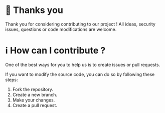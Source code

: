 # 🫶 Thanks you

Thank you for considering contributing to our project ! All ideas, security issues, questions or code modifications are welcome.

# ℹ️ How can I contribute ?

One of the best ways for you to help us is to create issues or pull requests.

If you want to modify the source code, you can do so by following these steps:

1. Fork the repository.
2. Create a new branch.
3. Make your changes.
4. Create a pull request.


